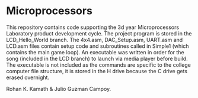 # Microprocessors
This repository contains code supporting the 3d year Microprocessors Laboratory product development cycle.
The project program is stored in the LCD_Hello_World branch.
The 4x4.asm, DAC_Setup.asm, UART.asm and LCD.asm files contain setup code and subroutines called in Simple1 (which contains the main game loop).
An executable was written in order for the song (included in the LCD branch) to launch via media player before build. The executable is not included as the commands are specific to the college computer file structure, it is stored in the H drive because the C drive gets erased overnight.

Rohan K. Kamath & Julio Guzman Campoy.
